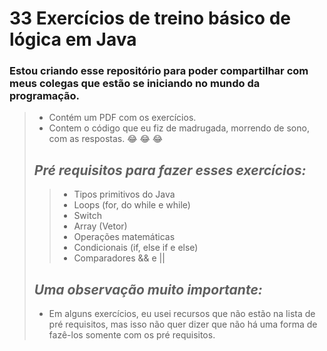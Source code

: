 # 33 Exercícios de treino básico de lógica em Java

### Estou criando esse repositório para poder compartilhar com meus colegas que estão se iniciando no mundo da programação. 

> - Contém um PDF com os exercícios. 
> - Contem o código que eu fiz de madrugada, morrendo de sono, com as respostas. :joy: :joy: :joy:
>
> _**Pré requisitos para fazer esses exercícios:**_
> -
> > - Tipos primitivos do Java
> > - Loops (for, do while e while)
> > - Switch
> > - Array (Vetor)
> > - Operações matemáticas
> > - Condicionais (if, else if e else)
> > - Comparadores && e ||
>
> _**Uma observação muito importante:**_
> - 
> - Em alguns exercícios, eu usei recursos que não estão na lista de pré requisitos, mas isso não quer dizer que não há uma forma de fazê-los somente com os pré requisitos.